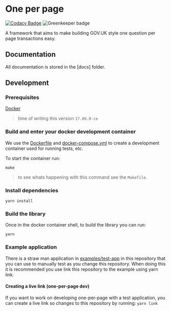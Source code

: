 # One per page 

[![Codacy Badge](https://api.codacy.com/project/badge/Grade/894b10eb663d47dda21349977c34fb11)](https://www.codacy.com/app/jenkins-reform-hmcts/one-per-page?utm_source=github.com&utm_medium=referral&utm_content=hmcts/one-per-page&utm_campaign=badger)
![Greenkeeper badge](https://badges.greenkeeper.io/hmcts/one-per-page.svg)

A framework that aims to make building GOV.UK style one question per page
transactions easy.

## Documentation

All documentation is stored in the [docs] folder.

## Development

### Prerequisites

[Docker] 
> time of writing this version `17.09.0-ce`

### Build and enter your docker development container

We use the [Dockerfile] and [docker-compose.yml] to create a development
container used for running tests, etc.

To start the container run:

```
make
```
> to see whats happening with this command see the `Makefile`.

### Install dependencies
```
yarn install
```

### Build the library
Once in the docker container shell, to build the library you can run: 
```
yarn
```

### Example application
There is a straw man application in [examples/test-app] in this repository that you can use to manually test as you change this repository. When doing this it is recommended you use link this repository to the example using yarn link.

#### Creating a live link (one-per-page dev)
If you want to work on developing one-per-page with a test application, you can create a live link so changes to this repository by running:
```yarn link```

[Dockerfile]:https://github.com/hmcts/one-per-page/blob/master/Dockerfile
[docker-compose.yml]:https://github.com/hmcts/one-per-page/blob/master/docker-compose.yml
[examples/test-app]:https://github.com/hmcts/one-per-page/tree/master/examples/test-app
[Docker]:https://www.docker.com/

